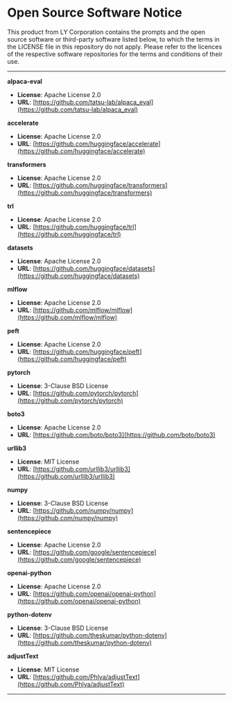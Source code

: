 # Open Source Software Notice

This product from LY Corporation contains the prompts and the open source software or third-party software listed below, to which the terms in the LICENSE file in this repository do not apply.
Please refer to the licences of the respective software repositories for the terms and conditions of their use.

---

**alpaca-eval**  

- **License**:  Apache License 2.0  
- **URL**: [https://github.com/tatsu-lab/alpaca_eval](https://github.com/tatsu-lab/alpaca_eval)

**accelerate**  

- **License**: Apache License 2.0  
- **URL**: [https://github.com/huggingface/accelerate](https://github.com/huggingface/accelerate)

**transformers**  

- **License**: Apache License 2.0  
- **URL**: [https://github.com/huggingface/transformers](https://github.com/huggingface/transformers)

**trl**  

- **License**: Apache License 2.0  
- **URL**: [https://github.com/huggingface/trl](https://github.com/huggingface/trl)

**datasets**  

- **License**: Apache License 2.0  
- **URL**: [https://github.com/huggingface/datasets](https://github.com/huggingface/datasets)

**mlflow**  

- **License**: Apache License 2.0  
- **URL**: [https://github.com/mlflow/mlflow](https://github.com/mlflow/mlflow)

**peft**  

- **License**: Apache License 2.0  
- **URL**: [https://github.com/huggingface/peft](https://github.com/huggingface/peft)

**pytorch**  

- **License**: 3-Clause BSD License
- **URL**: [https://github.com/pytorch/pytorch](https://github.com/pytorch/pytorch)

**boto3**  

- **License**: Apache License 2.0  
- **URL**: [https://github.com/boto/boto3](https://github.com/boto/boto3)

**urllib3**  

- **License**: MIT License  
- **URL**: [https://github.com/urllib3/urllib3](https://github.com/urllib3/urllib3)

**numpy**  

- **License**: 3-Clause BSD License
- **URL**: [https://github.com/numpy/numpy](https://github.com/numpy/numpy)

**sentencepiece**  

- **License**: Apache License 2.0  
- **URL**: [https://github.com/google/sentencepiece](https://github.com/google/sentencepiece)

**openai-python**  

- **License**: Apache License 2.0  
- **URL**: [https://github.com/openai/openai-python](https://github.com/openai/openai-python)

**python-dotenv**  

- **License**: 3-Clause BSD License
- **URL**: [https://github.com/theskumar/python-dotenv](https://github.com/theskumar/python-dotenv)

**adjustText**  

- **License**: MIT License  
- **URL**: [https://github.com/Phlya/adjustText](https://github.com/Phlya/adjustText)

---
